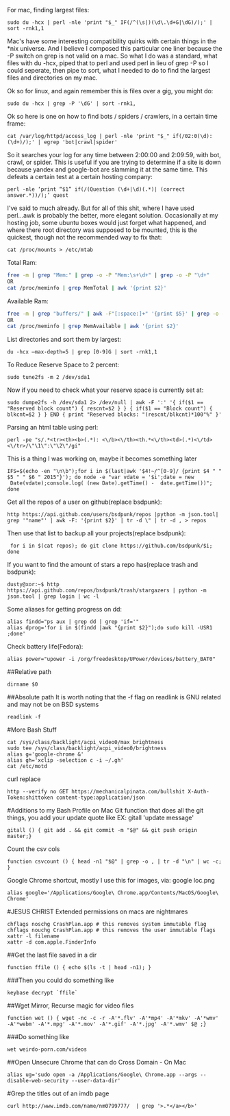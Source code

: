 For mac, finding largest files: 

```
sudo du -hcx | perl -nle 'print "$_" IF(/^(\s|)(\d\.\d+G|\dG)/);' | sort -rnk1,1 
```

Mac's have some interesting compatibility quirks with certain things in the *nix universe. And I believe I composed this particular one liner because the -P switch on grep is not valid on a mac. So what I do was a standard, what files with du -hcx, piped that to perl and used perl in lieu of grep -P so I could seperate, then pipe to sort, what I needed to do to find the largest files and directories on my mac. 

Ok so for linux, and again remember this is files over a gig, you might do:
```
sudo du -hcx | grep -P '\dG' | sort -rnk1,
```


Ok so here is one on how to find bots / spiders / crawlers, in a certain time frame: 

```
cat /var/log/httpd/access_log | perl -nle 'print "$_" if(/02:0(\d):(\d+)/);' | egrep 'bot|crawl|spider'
```

So it searches your log for any time between 2:00:00 and 2:09:59, with bot, crawl, or spider. This is useful if you are trying to determine if a site is down because yandex and google-bot are slamming it at the same time. This defeats a certain test at a certain hosting company: 

```
perl -nle ‘print “$1” if(/(Question (\d+|\d)(.*)| (correct answer.*))/);’ quest
```

I've said to much already. But for all of this shit, where I have used perl...awk is probably the better, more elegant solution. 
Occasionally at my hosting job, some ubuntu boxes would just forget what happened, and where there root directory was supposed to be mounted, this is the quickest, though not the recommended way to fix that:


```
cat /proc/mounts > /etc/mtab
```

Total Ram:
```bash
free -m | grep "Mem:" | grep -o -P "Mem:\s+\d+" | grep -o -P "\d+"
OR
cat /proc/meminfo | grep MemTotal | awk '{print $2}'
```

Available Ram:
```bash
free -m | grep "buffers/" | awk -F"[:space:]+" '{print $5}' | grep -o -P "\d+$"
OR
cat /proc/meminfo | grep MemAvailable | awk '{print $2}'
```

List directories and sort them by largest:


```
du -hcx –max-depth=5 | grep [0-9]G | sort -rnk1,1
```


To Reduce Reserve Space to 2 percent:

```
sudo tune2fs -m 2 /dev/sda1
```

Now if you need to check what your reserve space is currently set at:


```
sudo dumpe2fs -h /dev/sda1 2> /dev/null | awk -F ':' '{ if($1 == "Reserved block count") { rescnt=$2 } } { if($1 == "Block count") { blkcnt=$2 } } END { print "Reserved blocks: "(rescnt/blkcnt)*100"%" }'

```


Parsing an html table using perl:

```
perl -pe "s/.*<tr><th><b>(.*): <\/b><\/th><th.*<\/th><td>(.*)<\/td><\/tr>/\"\1\":\"\2\"/gi"
```

This is a thing I was working on, maybe it becomes something later
```
IFS=$(echo -en "\n\b");for i in $(last|awk '$4!~/^[0-9]/ {print $4 " " $5 " " $6 " 2015"}'); do node -e "var vdate = '$i';date = new
 Date(vdate);console.log( (new Date).getTime() -  date.getTime())"; done
```


Get all the repos of a user on github(replace bsdpunk):
```
http https://api.github.com/users/bsdpunk/repos |python -m json.tool| grep '"name"' | awk -F: '{print $2}' | tr -d \" | tr -d , > repos
```


Then use that list to backup all your projects(replace bsdpunk):
```
 for i in $(cat repos); do git clone https://github.com/bsdpunk/$i; done
```
If you want to find the amount of stars a repo has(replace trash and bsdpunk):
```
dusty@xor:~$ http https://api.github.com/repos/bsdpunk/trash/stargazers | python -m json.tool | grep login | wc -l
```
Some aliases for getting progress on dd:
```
alias findd="ps aux | grep dd | grep 'if='"
alias dprog='for i in $(findd |awk "{print $2}");do sudo kill -USR1 ;done'
```

Check battery life(Fedora):
```
alias power="upower -i /org/freedesktop/UPower/devices/battery_BAT0"
```

##Relative path
```
dirname $0
```
##Absolute path
It is worth noting that the -f flag on readlink is GNU related and  may not be on BSD systems
```
readlink -f
```


#More Bash Stuff
```
cat /sys/class/backlight/acpi_video0/max_brightness
sudo tee /sys/class/backlight/acpi_video0/brightness
alias g='google-chrome &'
alias gh='xclip -selection c -i ~/.gh'
cat /etc/motd
```
curl replace

```
http --verify no GET https://mechanicalpinata.com/bullshit X-Auth-Token:shittoken content-type:application/json
```

#Additions to my Bash Profile on Mac
Git function that does all the git things, you add your update quote like EX: gitall 'update message'
```
gitall () { git add . && git commit -m "$@" && git push origin master;}
```
Count the csv cols
```
function csvcount () { head -n1 "$@" | grep -o , | tr -d "\n" | wc -c; }
```
Google Chrome shortcut, mostly I use this for images, via: google loc.png
```
alias google='/Applications/Google\ Chrome.app/Contents/MacOS/Google\ Chrome'
```



#JESUS CHRIST
Extended permissions on macs are nightmares
```
chflags noschg CrashPlan.app # this removes system immutable flag
chflags nouchg CrashPlan.app # this removes the user immutable flags
xattr -l filename
xattr -d com.apple.FinderInfo
```

##Get the last file saved in a dir
```
function ffile () { echo $(ls -t | head -n1); }
```
###Then you could do something like
```
keybase decrypt `ffile`
```
##Wget Mirror, Recurse magic for video files
```
function wet () { wget -nc -c -r -A'*.flv' -A'*mp4' -A'*mkv' -A'*wmv' -A'*webm' -A'*.mpg' -A'*.mov' -A'*.gif' -A'*.jpg' -A'*.wmv' $@ ;}
```

###Do something like
```
wet weirdo-porn.com/videos
```
##Open Unsecure Chrome that can do Cross Domain - On Mac
```
alias ug='sudo open -a /Applications/Google\ Chrome.app --args --disable-web-security --user-data-dir'
```
#Grep the titles out of an imdb page
```
curl http://www.imdb.com/name/nm0799777/  | grep '>.*</a></b>'
```
